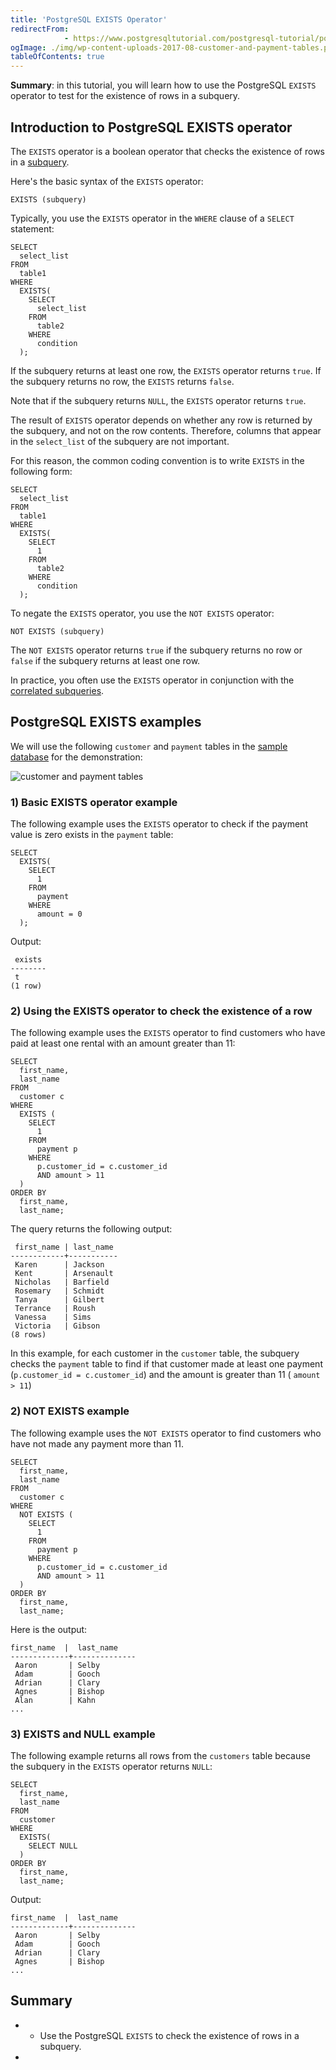 ```yaml
---
title: 'PostgreSQL EXISTS Operator'
redirectFrom: 
            - https://www.postgresqltutorial.com/postgresql-tutorial/postgresql-exists/
ogImage: ./img/wp-content-uploads-2017-08-customer-and-payment-tables.png
tableOfContents: true
---
```


**Summary**: in this tutorial, you will learn how to use the PostgreSQL `EXISTS` operator to test for the existence of rows in a subquery.



## Introduction to PostgreSQL EXISTS operator



The `EXISTS` operator is a boolean operator that checks the existence of rows in a [subquery](https://www.postgresqltutorial.com/postgresql-tutorial/postgresql-subquery/).



Here's the basic syntax of the `EXISTS` operator:



```
EXISTS (subquery)
```



Typically, you use the `EXISTS` operator in the `WHERE` clause of a `SELECT` statement:



```
SELECT
  select_list
FROM
  table1
WHERE
  EXISTS(
    SELECT
      select_list
    FROM
      table2
    WHERE
      condition
  );
```



If the subquery returns at least one row, the `EXISTS` operator returns `true`. If the subquery returns no row, the `EXISTS` returns `false`.



Note that if the subquery returns `NULL`, the `EXISTS` operator returns `true`.



The result of `EXISTS` operator depends on whether any row is returned by the subquery, and not on the row contents. Therefore, columns that appear in the `select_list` of the subquery are not important.



For this reason, the common coding convention is to write `EXISTS` in the following form:



```
SELECT
  select_list
FROM
  table1
WHERE
  EXISTS(
    SELECT
      1
    FROM
      table2
    WHERE
      condition
  );
```



To negate the `EXISTS` operator, you use the `NOT EXISTS` operator:



```
NOT EXISTS (subquery)
```



The `NOT EXISTS` operator returns `true` if the subquery returns no row or `false` if the subquery returns at least one row.



In practice, you often use the `EXISTS` operator in conjunction with the [correlated subqueries](https://www.postgresqltutorial.com/postgresql-tutorial/postgresql-correlated-subquery/).



## PostgreSQL EXISTS examples



We will use the following `customer` and `payment` tables in the [sample database](https://www.postgresqltutorial.com/postgresql-getting-started/postgresql-sample-database/) for the demonstration:



![customer and payment tables](./img/wp-content-uploads-2017-08-customer-and-payment-tables.png)



### 1) Basic EXISTS operator example



The following example uses the `EXISTS` operator to check if the payment value is zero exists in the `payment` table:



```
SELECT
  EXISTS(
    SELECT
      1
    FROM
      payment
    WHERE
      amount = 0
  );
```



Output:



```
 exists
--------
 t
(1 row)
```



### 2) Using the EXISTS operator to check the existence of a row



The following example uses the `EXISTS` operator to find customers who have paid at least one rental with an amount greater than 11:



```
SELECT
  first_name,
  last_name
FROM
  customer c
WHERE
  EXISTS (
    SELECT
      1
    FROM
      payment p
    WHERE
      p.customer_id = c.customer_id
      AND amount > 11
  )
ORDER BY
  first_name,
  last_name;
```



The query returns the following output:



```
 first_name | last_name
------------+-----------
 Karen      | Jackson
 Kent       | Arsenault
 Nicholas   | Barfield
 Rosemary   | Schmidt
 Tanya      | Gilbert
 Terrance   | Roush
 Vanessa    | Sims
 Victoria   | Gibson
(8 rows)
```



In this example, for each customer in the `customer` table, the subquery checks the `payment` table to find if that customer made at least one payment (`p.customer_id = c.customer_id`) and the amount is greater than 11 ( `amount > 11`)



### 2) NOT EXISTS example



The following example uses the `NOT EXISTS` operator to find customers who have not made any payment more than 11.



```
SELECT
  first_name,
  last_name
FROM
  customer c
WHERE
  NOT EXISTS (
    SELECT
      1
    FROM
      payment p
    WHERE
      p.customer_id = c.customer_id
      AND amount > 11
  )
ORDER BY
  first_name,
  last_name;
```



Here is the output:



```
first_name  |  last_name
-------------+--------------
 Aaron       | Selby
 Adam        | Gooch
 Adrian      | Clary
 Agnes       | Bishop
 Alan        | Kahn
...
```



### 3) EXISTS and NULL example



The following example returns all rows from the `customers` table because the subquery in the `EXISTS` operator returns `NULL`:



```
SELECT
  first_name,
  last_name
FROM
  customer
WHERE
  EXISTS(
    SELECT NULL
  )
ORDER BY
  first_name,
  last_name;
```



Output:



```
first_name  |  last_name
-------------+--------------
 Aaron       | Selby
 Adam        | Gooch
 Adrian      | Clary
 Agnes       | Bishop
...
```



## Summary



- - Use the PostgreSQL `EXISTS` to check the existence of rows in a subquery.
- 
